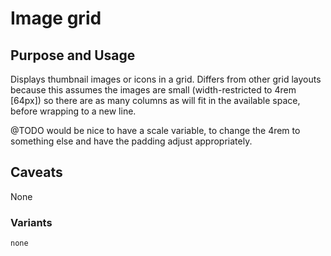 # Image grid

## Purpose and Usage
Displays thumbnail images or icons in a grid.
Differs from other grid layouts because this assumes the images are small (width-restricted to 4rem [64px]) so there are
as many columns as will fit in the available space, before wrapping to a new line.

@TODO would be nice to have a scale variable, to change the 4rem to something else and have the padding adjust appropriately.

## Caveats
None

### Variants

```
none

```
